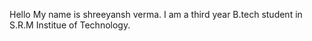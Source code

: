 Hello 
My name is shreeyansh verma.
I am a third year B.tech student in S.R.M Institue of Technology.

